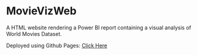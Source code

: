# MovieVizWeb
A HTML website rendering a Power BI report containing a visual analysis of World Movies Dataset.

Deployed using Github Pages: <a href="https://ayanatherate.github.io/MovieVizWeb.github.io/"> Click Here </a>
